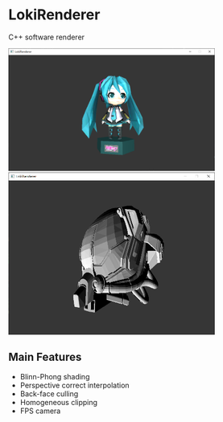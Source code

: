 #  LokiRenderer

C++ software renderer



<img src="screenshots/miku.png" width="410">

<img src="screenshots/helmet1.png" width="410">

## Main Features

* Blinn-Phong shading
* Perspective correct interpolation
* Back-face culling
* Homogeneous clipping
* FPS camera



